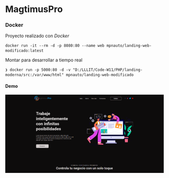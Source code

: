 # MagtimusPro

### Docker
Proyecto realizado con *Docker* 
~~~
docker run -it --rm -d -p 8080:80 --name web mpnauto/landing-web-modificado:latest
~~~

Montar para desarrollar a tiempo real
~~~pwsh
❯ docker run -p 5000:80 -d -v "D:/LLLIT/Code-W11/PHP/landing-moderna/src:/var/www/html" mpnauto/landing-web-modificado
~~~


#### Demo

![Inicio](./imgdemo/inicio.png)